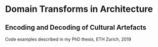 # Domain Transforms in Architecture
## Encoding and Decoding of Cultural Artefacts
Code examples described in my PhD thesis, ETH Zurich, 2019
